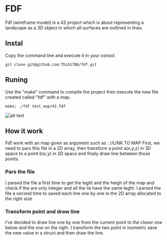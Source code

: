 # FDF

Fdf (wireframe model) is a 42 project which is about representing a landscape as a 3D object
in which all surfaces are outlined in lines.

## Instal

Copy the command line and execute it in your consol.

```git clone git@github.com:Thib1708/fdf.git```

## Runing 

Use the "make" command to compile the project then execute the new file created called "fdf" with a map.

```make; ./fdf test_map/42.fdf```

![alt text](https://github.com/Thib1708/fdf/blob/main/assets/42test.png?raw=true)

## How it work 

Fdf work with an map given as argument such as : //LINK TO MAP
First, we need to pars this file in a 2D array, then transform a point a(x,y,z) in 3D space to a point b(x,y) in 2D space and finaly draw line between those points.

### Pars the file
I parsed the file a first time to get the leght and the heigh of the map and check if the are only integer and all the lie have the same leght.
I parsed the file a second time to saved each line one by one in the 2D array allocated to the right size.

### Transform point and draw line
I've decided to draw line one by one from the current point to the closer one below and the one on the rigth.
I transform the two point in isometric save the new value in a struct and then draw the line.
